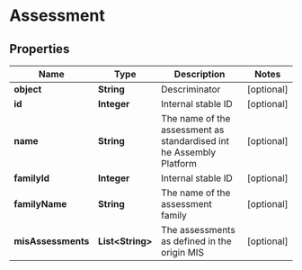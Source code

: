 
# Assessment

## Properties
Name | Type | Description | Notes
------------ | ------------- | ------------- | -------------
**object** | **String** | Descriminator |  [optional]
**id** | **Integer** | Internal stable ID |  [optional]
**name** | **String** | The name of the assessment as standardised int he Assembly Platform |  [optional]
**familyId** | **Integer** | Internal stable ID |  [optional]
**familyName** | **String** | The name of the assessment family |  [optional]
**misAssessments** | **List&lt;String&gt;** | The assessments as defined in the origin MIS |  [optional]



